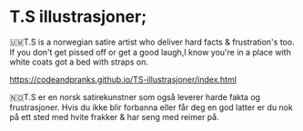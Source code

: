 # T.S illustrasjoner;
🇺🇲T.S is a norwegian satire artist who
 deliver hard facts & frustration's too. If you don't get pissed off or get a good laugh,I know you're in a place with white coats got a bed with straps on.
 
https://codeandpranks.github.io/TS-illustrasjoner/index.html

🇳🇴T.S er en norsk satirekunstner som også leverer harde fakta og frustrasjoner.
Hvis du ikke blir forbanna eller får deg en god latter er du nok på ett sted med hvite frakker & har seng med reimer på.
